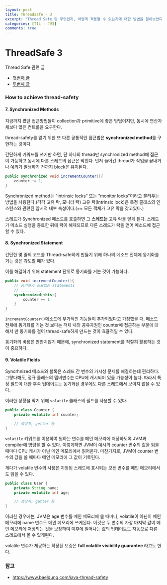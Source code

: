 ```yaml
---
layout: post
title: Threadsafe - 3
excerpt: "Thread Safe 란 무엇인지, 어떻게 적용할 수 있는지에 대한 방법을 알아보았다."
categories: [TIL - 기타]
comments: true
---
```


ThreadSafe 3
======

Thread Safe 관련 글
- [첫번째 글](https://move02.github.io/articles/2020-02/Thread-Safe-1)
- [두번째 글](https://move02.github.io/articles/2020-02/Thread-Safe-2)

### How to achieve thread-safety

#### 7. Synchronized Methods
지금까지 봤던 접근방법들이 collection과 primitive에 좋은 방법이지만, 동시에 연산자체보다 많은 컨트롤을 요구한다.

thread-safety를 얻기 위한 또 다른 공통적인 접근법은 **synchronized method**를 구현하는 것이다.

간단하게 키워드를 쓰기만 하면, 단 하나의 thread만 synchronized method에 접근이 가능하고 동시에 다른 스레드의 접근은 막힌다. 먼저 들어간 thread가 작업을 끝내거나 예외가 발생하기 전까지 block은 유지된다.

```java
public synchronized void incrementCounter(){
    counter += 1;
}
```

Synchronized method는 "intrinsic locks" 또는 "monitor locks"이라고 불리우는 방법을 사용한다.(각각 고유 락, 모니터 락)
고유 락(Intrinsic lock)은 특정 클래스의 인스턴스와 관련된 암시적 내부 속성이다.(== 모든 객체가 고유 락을 갖고있다.)

스레드가 Synchronized 메소드를 호출하면 그 **스레드는** 고유 락을 얻게 된다. 스레드가 메소드 실행을 종료한 뒤에 락이 해제되므로 다른 스레드가 락을 얻어 메소드에 접근할 수 있다.


#### 8. Synchronized Statement
간단한 몇 줄의 코드를 Thread-safe하게 만들기 위해 하나의 메소드 전체에 동기화를 거는 것은 과도할 때가 있다.

이를 해결하기 위해 statement 단위로 동기화를 거는 것이 가능하다.

```java
public void incrementCounter(){
    // 동기화가 필요없는 statements
    // ..........
    synchronized(this){
        counter += 1
    }
}
```

`incrementCounter()`메소드에 부가적인 기능들이 추가되었다고 가정했을 때, 메소드 전체에 동기화를 거는 것 보다는 객체 내의 공유자원인 counter에 접근하는 부분에 대해서 만 동기화를 걸어 thread-safe하게 만드는 것이 효율적일 수 있다.

동기화의 비용은 만만치않기 때문에, synchronized statement를 적절히 활용하는 것이 중요하다.

#### 9. Volatile Fields
Syncrhnized 메소드와 블록은 스레드 간 변수의 가시성 문제를 해결하는데 편리하다. 그렇다해도, 정규 클래스의 멤버변수는 CPU에 캐시되어 있을 가능성이 높다. 따라서 특정 필드이 대한 후속 업데이트는 동기화된 경우에도 다른 스레드에서 보이지 않을 수 있다.

이러한 상황을 막기 위해 `volatile` 클래스의 필드를 사용할 수 있다.

```java
public class Counter {
    private volatile int counter;

    // 생성자, getter 등
}
```

`volatile` 키워드를 이용하여 원하는 변수를 메인 메모리에 저장하도록 JVM과 compiler에 명령을 할 수 있다. 이렇게하면 JVM이 예시의 counter 변수의 값을 읽을 때마다 CPU 캐시가 아닌 메인 메모리에서 읽어온다. 마찬가지로, JVM이 counter 변수의 값을 쓸 때마다 메인 메모리에 그 값이 기록된다.

게다가 volatile 변수의 사용은 지정된 스레드에 표시되는 모든 변수를 메인 메모리에서도 읽을 수 있다.

```java
public class User {
    private String name;
    private volatile int age;

    // 생성자, getter 등
}
```

이러한 경우에는, JVM은 age 변수를 메인 메모리에 쓸 때마다, volatile이 아닌이 메인 메모리에 name 변수도 메인 메모리에 쓰게된다. 이것은 두 변수의 가장 마지막 값이 메인 메모리에 저장되는 것을 보장하여 이후에 일어나는 값의 업데이트도 자동으로 다른 스레드에서 볼 수 있게된다.

volatile 변수가 제공하는 확장된 보증은 **full volatile visibility guarantee** 라고도 한다.

### 참고
- <https://www.baeldung.com/java-thread-safety>
